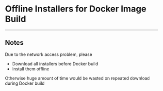 # Offline Installers for Docker Image Build

---

## Notes

Due to the network access problem, please

* Download all installers before Docker build 
* Install them offline

Otherwise huge amount of time would be wasted on repeated download during Docker build